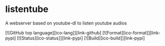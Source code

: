 # listentube
A webserver based on youtube-dl to listen youtube audios

[![GitHub top language][ico-lang]][link-github]
[![Format][ico-format]][link-pypi]
[![Status][ico-status]][link-pypi]
[![Build][ico-build]][link-pypi]
